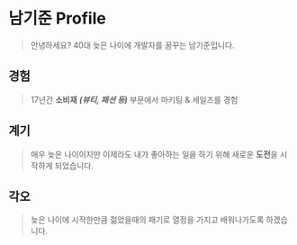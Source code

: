 # **남기준 Profile**
> 안녕하세요? 40대 늦은 나이에 개발자를 꿈꾸는 남기준입니다.
## 경험
> 17년간 **소비재** ***(뷰티, 패션 등)*** 부문에서 마키팅 & 세일즈를 경험
## 계기
> 매우 늦은 나이이지만 이제라도 내가 좋아하는 일을 하기 위해 새로운 **도전**을 시작하게 되었습니다.
## 각오
> 늦은 나이에 시작한만큼 젊었을때의 패기로 열정을 가지고 배워나가도록 하겠습니다.